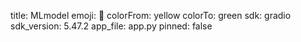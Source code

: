 title: MLmodel
emoji: 🐢
colorFrom: yellow
colorTo: green
sdk: gradio
sdk_version: 5.47.2
app_file: app.py
pinned: false